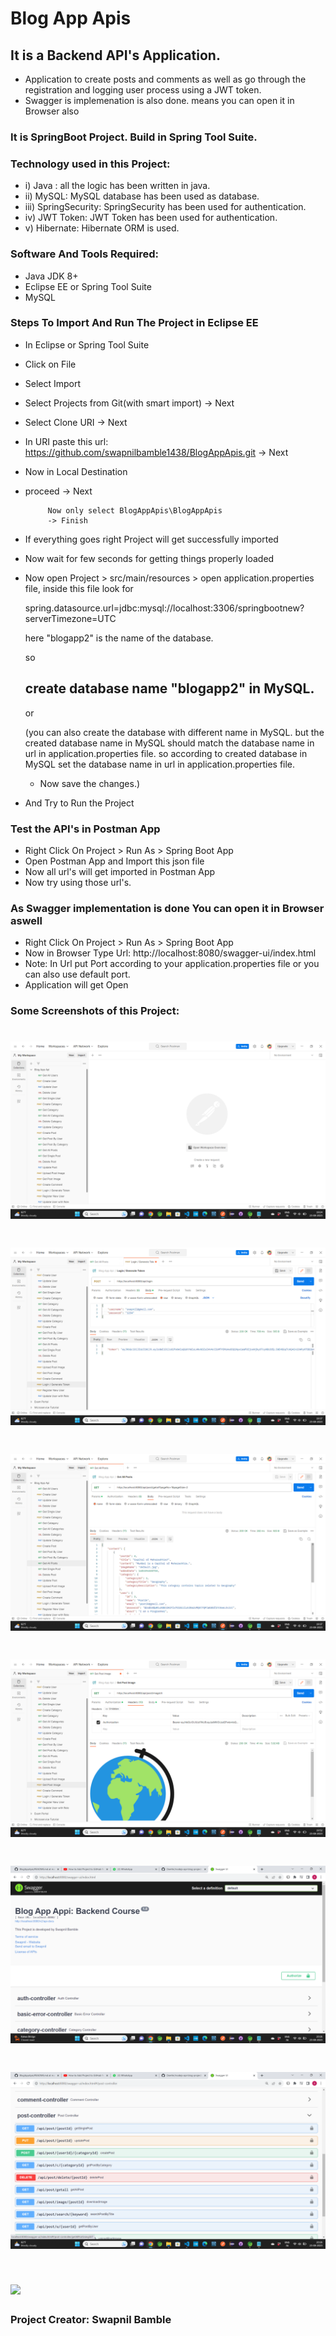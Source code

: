 # Blog App Apis
## It is a Backend API's Application. 
- Application to create posts and comments as well as go through the registration and logging user process using a JWT token.
- Swagger is implemenation is also done. means you can open it in Browser also

### It is SpringBoot Project. Build in Spring Tool Suite.

### Technology used in this Project: 
- i) Java : all the logic has been written in java. 
- ii) MySQL: MySQL database has been used as database.
- iii) SpringSecurity: SpringSecurity has been used for authentication.
- iv) JWT Token: JWT Token has been used for authentication.
- v) Hibernate: Hibernate ORM is used.


### Software And Tools Required:
- Java JDK 8+ 
- Eclipse EE or Spring Tool Suite
- MySQL

### Steps To Import And Run The Project in Eclipse EE
- In Eclipse or Spring Tool Suite
- Click on File
- Select Import
- Select Projects from Git(with smart import) -> Next
- Select Clone URI -> Next
- In URI paste this url: https://github.com/swapnilbamble1438/BlogAppApis.git
  -> Next
-  Now in Local Destination

-  proceed -> Next

            Now only select BlogAppApis\BlogAppApis
            -> Finish
   
-  If everything goes right Project will get successfully imported
-  Now wait for few seconds for getting things properly loaded

-  Now open Project > src/main/resources > open application.properties file,
   inside this file look for
   
   spring.datasource.url=jdbc:mysql://localhost:3306/springbootnew?serverTimezone=UTC

   here "blogapp2" is the name of the database.
   
     so

   ## create database name "blogapp2" in MySQL.

    or

   (you can also create the database with different name in MySQL. but the created database
   name in MySQL should match the database name in url in application.properties file.
   so according to created database in MySQL set the database name in url in 
   application.properties 
   file.
   - Now save the changes.)
  - And Try to Run the Project

  ### Test the API's in Postman App
 -  Right Click On Project > Run As > Spring Boot App
 -  Open Postman App and Import this  json file
 -  Now all url's will get imported in Postman App
 -  Now try using those url's.

  ### As Swagger implementation is done You can open it in Browser aswell
 -  Right Click On Project > Run As > Spring Boot App 
 -  Now in Browser Type Url: 	http://localhost:8080/swagger-ui/index.html
 -  Note: In Url put Port according to your application.properties file or you can also use default port.
 -  Application will get Open


### Some Screenshots of this Project:
![](a1.png)
==================================================================================================================================================================
![](a2.png)
==================================================================================================================================================================
![](a3.png)
==================================================================================================================================================================
![](a4.png)
==================================================================================================================================================================
![](a5.png)
==================================================================================================================================================================
![](a6.png)
==================================================================================================================================================================
![](a7.png)
==================================================================================================================================================================




### Project Creator: Swapnil Bamble



